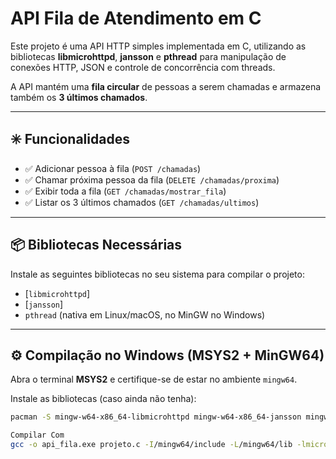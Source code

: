 # API Fila de Atendimento em C

Este projeto é uma API HTTP simples implementada em C, utilizando as bibliotecas **libmicrohttpd**, **jansson** e **pthread** para manipulação de conexões HTTP, JSON e controle de concorrência com threads.

A API mantém uma **fila circular** de pessoas a serem chamadas e armazena também os **3 últimos chamados**.

---

## ✳️ Funcionalidades

- ✅ Adicionar pessoa à fila (`POST /chamadas`)
- ✅ Chamar próxima pessoa da fila (`DELETE /chamadas/proxima`)
- ✅ Exibir toda a fila (`GET /chamadas/mostrar_fila`)
- ✅ Listar os 3 últimos chamados (`GET /chamadas/ultimos`)

---

## 📦 Bibliotecas Necessárias

Instale as seguintes bibliotecas no seu sistema para compilar o projeto:

- [`libmicrohttpd`]
- [`jansson`]
- `pthread` (nativa em Linux/macOS, no MinGW no Windows)

---

## ⚙️ Compilação no Windows (MSYS2 + MinGW64)

Abra o terminal **MSYS2** e certifique-se de estar no ambiente `mingw64`.

Instale as bibliotecas (caso ainda não tenha):

```bash
pacman -S mingw-w64-x86_64-libmicrohttpd mingw-w64-x86_64-jansson mingw-w64-x86_64-toolchain

Compilar Com
gcc -o api_fila.exe projeto.c -I/mingw64/include -L/mingw64/lib -lmicrohttpd -ljansson -lpthread